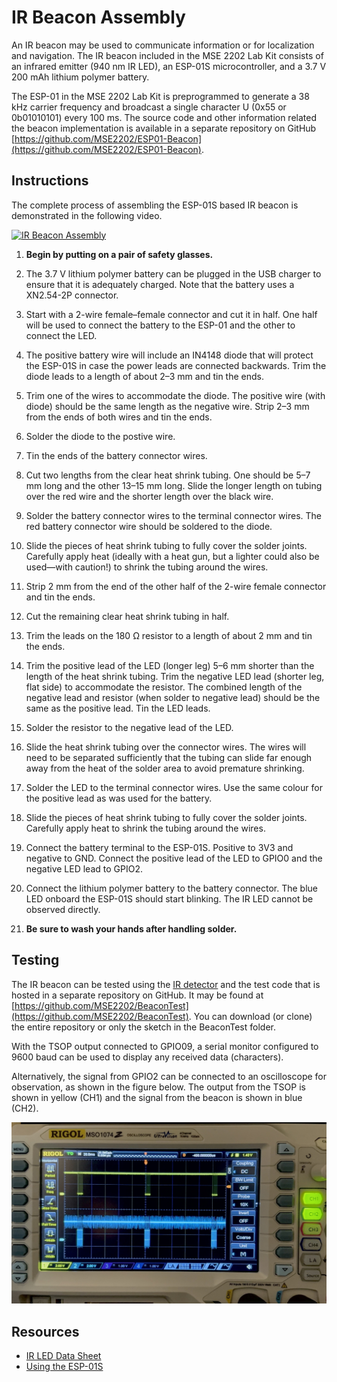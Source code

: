 # IR Beacon Assembly

An IR beacon may be used to communicate information or for localization and navigation. The IR beacon included in the MSE 2202 Lab Kit consists of an infrared emitter (940 nm IR LED), an ESP-01S microcontroller, and a 3.7 V 200 mAh lithium polymer battery.

The ESP-01 in the MSE 2202 Lab Kit is preprogrammed to generate a 38 kHz carrier frequency and broadcast a single character U (0x55 or 0b01010101) every 100 ms. The source code and other information related the beacon implementation is available in a separate repository on GitHub [https://github.com/MSE2202/ESP01-Beacon](https://github.com/MSE2202/ESP01-Beacon).

## Instructions

The complete process of assembling the ESP-01S based IR beacon is demonstrated in the following video.

[![IR Beacon Assembly](https://img.youtube.com/vi/HFNTrMhZPtI/0.jpg)](https://youtu.be/HFNTrMhZPtI "IR Beacon Assembly")

1. **Begin by putting on a pair of safety glasses.**

2. The 3.7 V lithium polymer battery can be plugged in the USB charger to ensure that it is adequately charged. Note that the battery uses a XN2.54-2P connector.

3. Start with a 2-wire female–female connector and cut it in half. One half will be used to connect the battery to the ESP-01 and the other to connect the LED.

4. The positive battery wire will include an IN4148 diode that will protect the ESP-01S in case the power leads are connected backwards. Trim the diode leads to a length of about 2–3 mm and tin the ends.

5. Trim one of the wires to accommodate the diode. The positive wire (with diode) should be the same length as the negative wire. Strip 2–3 mm from the ends of both wires and tin the ends.

6. Solder the diode to the postive wire.

7. Tin the ends of the battery connector wires. 

8. Cut two lengths from the clear heat shrink tubing. One should be 5–7 mm long and the other 13–15 mm long. Slide the longer length on tubing over the red wire and the shorter length over the black wire.

9. Solder the battery connector wires to the terminal connector wires. The red battery connector wire should be soldered to the diode.

10. Slide the pieces of heat shrink tubing to fully cover the solder joints. Carefully apply heat (ideally with a heat gun, but a lighter could also be used—with caution!) to shrink the tubing around the wires.

11. Strip 2 mm from the end of the other half of the 2-wire female connector and tin the ends.

12. Cut the remaining clear heat shrink tubing in half.

13. Trim the leads on the 180 Ω resistor to a length of about 2 mm and tin the ends.

14. Trim the positive lead of the LED (longer leg) 5–6 mm shorter than the length of the heat shrink tubing. Trim the negative LED lead (shorter leg, flat side) to accommodate the resistor. The combined length of the negative lead and resistor (when solder to negative lead) should be the same as the positive lead. Tin the LED leads.

15. Solder the resistor to the negative lead of the LED.

16. Slide the heat shrink tubing over the connector wires. The wires will need to be separated sufficiently that the tubing can slide far enough away from the heat of the solder area to avoid premature shrinking.

17. Solder the LED to the terminal connector wires. Use the same colour for the positive lead as was used for the battery.

18. Slide the pieces of heat shrink tubing to fully cover the solder joints. Carefully apply heat to shrink the tubing around the wires.

19. Connect the battery terminal to the ESP-01S. Positive to 3V3 and negative to GND. Connect the positive lead of the LED to GPIO0 and the negative LED lead to GPIO2.

20. Connect the lithium polymer battery to the battery connector. The blue LED onboard the ESP-01S should start blinking. The IR LED cannot be observed directly.

21. **Be sure to wash your hands after handling solder.**

## Testing

The IR beacon can be tested using the [IR detector](IR-detector-assembly.md) and the test code that is hosted in a separate repository on GitHub. It may be found at [https://github.com/MSE2202/BeaconTest](https://github.com/MSE2202/BeaconTest). You can download (or clone) the entire repository or only the sketch in the BeaconTest folder.

With the TSOP output connected to GPIO09, a serial monitor configured to 9600 baud can be used to display any received data (characters).

Alternatively, the signal from GPIO2 can be connected to an oscilloscope for observation, as shown in the figure below. The output from the TSOP is shown in yellow (CH1) and the signal from the beacon is shown in blue (CH2).

![IR Signals](figs/IR_signals.jpg)

## Resources

- [IR LED Data Sheet](https://www.we-online.com/components/products/datasheet/15400594A3590.pdf)
- [Using the ESP-01S](https://content.instructables.com/pdfs/E6N/VI8Y/ICNNIGCW/How-to-use-the-ESP8266-01-pins.pdf)